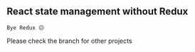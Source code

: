 ## React state management without Redux
```Bye Redux 😔```

Please check the branch for other projects